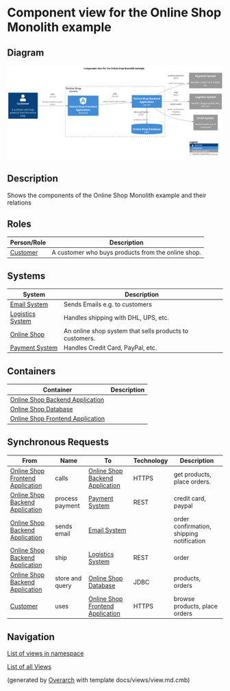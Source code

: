 # Component view for the Online Shop Monolith example

## Diagram
![Component view for the Online Shop Monolith example](../../../../software-development/architecture/example/monolith/component-view.png)

## Description
Shows the components of the Online Shop Monolith example and their relations

## Roles
| Person/Role | Description |
|---|---|
| [Customer](../../../../software-development/architecture/example/monolith/customer.md)| A customer who buys products from the online shop. |

## Systems
| System | Description |
|---|---|
| [Email System](../../../../software-development/architecture/example/monolith/email-system.md)| Sends Emails e.g. to customers |
| [Logistics System](../../../../software-development/architecture/example/monolith/logistics-system.md)| Handles shipping with DHL, UPS, etc. |
| [Online Shop](../../../../software-development/architecture/example/monolith/online-shop-system.md)| An online shop system that sells products to customers. |
| [Payment System](../../../../software-development/architecture/example/monolith/payment-system.md)| Handles Credit Card, PayPal, etc. |

## Containers
| Container | Description |
|---|---|
| [Online Shop Backend Application](../../../../software-development/architecture/example/monolith/online-shop-backend.md)|  |
| [Online Shop Database](../../../../software-development/architecture/example/monolith/online-shop-db.md)|  |
| [Online Shop Frontend Application](../../../../software-development/architecture/example/monolith/online-shop-frontend.md)|  |

## Synchronous Requests
| From | Name | To | Technology | Description |
|---|---|---|---|---|
| [Online Shop Frontend Application](../../../../software-development/architecture/example/monolith/online-shop-frontend.md) | calls | [Online Shop Backend Application](../../../../software-development/architecture/example/monolith/online-shop-backend.md) | HTTPS | get products, place orders. |
| [Online Shop Backend Application](../../../../software-development/architecture/example/monolith/online-shop-backend.md) | process payment | [Payment System](../../../../software-development/architecture/example/monolith/payment-system.md) | REST | credit card, paypal |
| [Online Shop Backend Application](../../../../software-development/architecture/example/monolith/online-shop-backend.md) | sends email | [Email System](../../../../software-development/architecture/example/monolith/email-system.md) |  | order confirmation, shipping notification |
| [Online Shop Backend Application](../../../../software-development/architecture/example/monolith/online-shop-backend.md) | ship | [Logistics System](../../../../software-development/architecture/example/monolith/logistics-system.md) | REST | order |
| [Online Shop Backend Application](../../../../software-development/architecture/example/monolith/online-shop-backend.md) | store and query | [Online Shop Database](../../../../software-development/architecture/example/monolith/online-shop-db.md) | JDBC | products, orders |
| [Customer](../../../../software-development/architecture/example/monolith/customer.md) | uses | [Online Shop Frontend Application](../../../../software-development/architecture/example/monolith/online-shop-frontend.md) | HTTPS | browse products, place orders |

## Navigation
[List of views in namespace](./views-in-namespace.md)

[List of all Views](../../../../views.md)


(generated by [Overarch](https://github.com/soulspace-org/overarch) with template docs/views/view.md.cmb)

